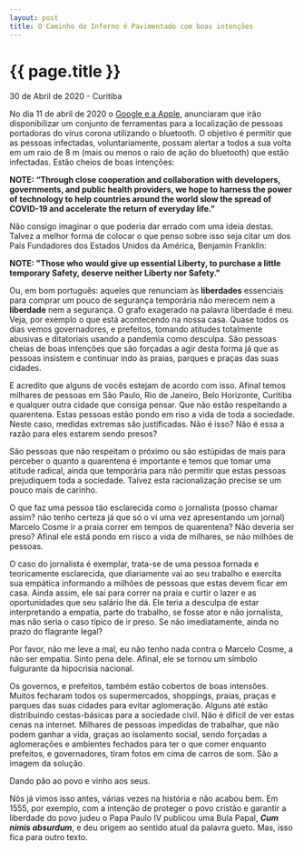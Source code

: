 ```yaml
---
layout: post
title: O Caminho do Inferno é Pavimentado com boas intenções
---
```


{{ page.title }}
================

<p class="meta">30 de Abril de 2020  - Curitiba</p>

No dia 11 de abril de 2020 o [Google e a Apple](https://www.forbes.com/sites/jodywestby/2020/04/11/apple-and-google-announce-new-approach-to-coronavirus-tracking-that-counters-intrusive--government-use-of-mobile-app-data/#2345526e28c9), anunciaram que irão disponibilizar um conjunto de ferramentas para a localização de pessoas portadoras do vírus corona utilizando o bluetooth. O objetivo é permitir que as pessoas infectadas, voluntariamente, possam alertar a todos a sua volta em um raio de 8 m (mais ou menos o raio de ação do bluetooth) que estão infectadas. Estão cheios de boas intenções: 

**NOTE: “Through close cooperation and collaboration with developers, governments, and public health providers, we hope to harness the power of technology to help countries around the world slow the spread of COVID-19 and accelerate the return of everyday life.”**

Não consigo imaginar o que poderia dar errado com uma ideia destas. Talvez a melhor forma de colocar o que penso sobre isso seja citar um dos Pais Fundadores dos Estados Unidos da América, Benjamin Franklin: 

**NOTE: "Those who would give up essential Liberty, to purchase a little temporary Safety, deserve neither Liberty nor Safety."**
 
Ou, em bom português: aqueles que renunciam às __liberdades__ essenciais para comprar um pouco de segurança temporária não merecem nem a __liberdade__ nem a segurança. O grafo exagerado na palavra liberdade é meu. Veja, por exemplo o que está acontecendo na nossa casa. Quase todos os dias vemos governadores, e prefeitos, tomando atitudes totalmente abusivas e ditatoriais usando a pandemia como desculpa. São pessoas cheias de boas intenções que são forçadas a agir desta forma já que as pessoas insistem e continuar indo às praias, parques e praças das suas cidades. 

E acredito que alguns de vocês estejam de acordo com isso. Afinal temos milhares de pessoas em São Paulo, Rio de Janeiro, Belo Horizonte, Curitiba e qualquer outra cidade que consiga pensar. Que não estão respeitando a quarentena. Estas pessoas estão pondo em riso a vida de toda a sociedade. Neste caso, medidas extremas são justificadas. Não é isso? Não é essa a razão para eles estarem sendo presos?  

São pessoas que não respeitam o próximo ou são estúpidas de mais para perceber o quanto a quarentena é importante e temos que tomar uma atitude radical, ainda que temporária para não permitir que estas pessoas prejudiquem toda a sociedade. Talvez esta racionalização precise se um pouco mais de carinho. 

O que faz uma pessoa tão esclarecida como o jornalista (posso chamar assim? não tenho certeza já que só o vi uma vez apresentando um jornal) Marcelo Cosme ir a praia correr em tempos de quarentena? Não deveria ser preso? Afinal ele está pondo em risco a vida de milhares, se não milhões de pessoas. 

O caso do jornalista é exemplar, trata-se de uma pessoa fornada e teoricamente esclarecida, que diariamente vai ao seu trabalho e exercita sua empática informando a milhões de pessoas que estas devem ficar em casa. Ainda assim, ele sai para correr na praia e curtir o lazer e as oportunidades que seu salário lhe dá. Ele teria a desculpa de estar interpretando a empatia, parte do trabalho, se fosse ator e não jornalista, mas não seria o caso típico de ir preso. Se não imediatamente, ainda no prazo do flagrante legal? 

Por favor, não me leve a mal, eu não tenho nada contra o Marcelo Cosme, a não ser empatia. Sinto pena dele. Afinal, ele se tornou um símbolo fulgurante da hipocrisia nacional. 

Os governos, e prefeitos, também estão cobertos de boas intensões. Muitos fecharam todos os supermercados, shoppings, praias, praças e parques das suas cidades para evitar aglomeração. Alguns até estão distribuindo cestas-básicas para a sociedade civil. Não é difícil de ver estas cenas na internet. Milhares de pessoas impedidas de trabalhar, que não podem ganhar a vida, graças ao isolamento social, sendo forçadas a aglomerações e ambientes fechados para ter o que comer enquanto prefeitos, e governadores, tiram fotos em cima de carros de som. São a imagem da solução. 

Dando pão ao povo e vinho aos seus. 

Nós já vimos isso antes, várias vezes na história e não acabou bem. Em 1555, por exemplo, com a intenção de proteger o povo cristão e garantir a liberdade do povo judeu o Papa Paulo IV publicou uma Bula Papal, *__Cum nimis absurdum__*, e deu origem ao sentido atual da palavra gueto. Mas, isso fica para outro texto.
